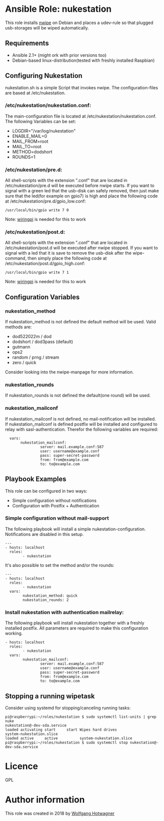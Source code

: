 # Ansible Role: nukestation

This role installs [nwipe](https://github.com/martijnvanbrummelen/nwipe) on Debian and places a udev-rule so that plugged usb-storages will be wiped automatically.

## Requirements

 * Ansible 2.1+ (might ork with prior versions too)
 * Debian-based linux-distribution(tested with freshly installed Raspbian)

## Configuring Nukestation

nukestation.sh is a simple Script that invokes nwipe. The configuration-files are based at /etc/nukestation. 

### /etc/nukestation/nukestation.conf:

The main-configuration file is located at /etc/nukestation/nukestation.conf. The following Variables can be set:
 * LOGDIR="/var/log/nukestation"
 * ENABLE_MAIL=0
 * MAIL_FROM=root
 * MAIL_TO=root
 * METHOD=dodshort
 * ROUNDS=1

### /etc/nukestation/pre.d:

All shell-scripts with the extension ".conf" that are located in /etc/nukestation/pre.d will be executed before nwipe starts. If you want to signal with a green led that the usb-disk can safely removed, then just make sure that the led(for example on gpio7) is high and place the following code at /etc/nukestation/pre.d/gpio_low.conf:
 ```
/usr/local/bin/gpio write 7 0
 ```
Note: [wiringpi](http://wiringpi.com/download-and-install/) is needed for this to work

### /etc/nukestation/post.d:

All shell-scripts with the extension ".conf" that are located in /etc/nukestation/post.d will be executed after nwipe stopped. If you want to signal with a led that it is save to remove the usb-disk after the wipe-command, then simply place the following code at /etc/nukestation/post.d/gpio_high.conf:
 ```
/usr/local/bin/gpio write 7 1
 ```

Note: [wiringpi](http://wiringpi.com/download-and-install/) is needed for this to work


## Configuration Variables

### nukestation_method

If nukestation_method is not defined the default method will be used. Valid methods are:

 * dod522022m / dod
 * dodshort / dod3pass (default)
 * gutmann
 * ops2
 * random / prng / stream
 * zero / quick

Consider looking into the nwipe-manpage for more information.

### nukestation_rounds

If nukestation_rounds is not defined the default(one round) will be used.

### nukestation_mailconf

If nukestation_mailconf is not defined, no mail-notification will be installed. If nukestation_mailconf is defined postfix will be installed and configured to relay with sasl-authentication. Therefor the following variables are required:

```
  vars: 
       nukestation_mailconf:
                server: mail.example.conf:587
                user: username@example.conf
                pass: super-secret-password
                from: from@example.com
                to: to@example.com

```

## Playbook Examples

This role can be configured in two ways:

 * Simple configuration without notifications
 * Configuration with Postfix + Authentication 

### Simple configuration without mail-support

The following playbook will install a simple nukestation-configuration. Notifications are disabled in this setup.

```
---
- hosts: localhost
  roles:
        - nukestation
```

It's also possible to set the method and/or the rounds:

```
---
- hosts: localhost
  roles:
        - nukestation
  vars:
        nukestation_method: quick
        nukestation_rounds: 2
```
 

### Install nukestation with authentication mailrelay:

The following playbook will install nukestation together with a freshly installed postfix. All parameters are required to make this configuration working.

```
- hosts: localhost
  roles:
        - nukestation
  vars:
        nukestation_mailconf:
                server: mail.example.conf:587
                user: username@example.conf
                pass: super-secret-password
                from: from@example.com
                to: to@example.com

```

## Stopping a running wipetask

Consider using systemd for stopping/canceling running tasks:

```
pi@raspberrypi:~/roles/nukestation $ sudo systemctl list-units | grep nuke
nukestation@-dev-sda.service                                                                                       loaded activating start     start Wipes hard drives                                                                        
system-nukestation.slice                                                                                           loaded active     active          system-nukestation.slice                                                                 
pi@raspberrypi:~/roles/nukestation $ sudo systemctl stop nukestation@-dev-sda.service
```

# Licence

GPL

# Author information

This role was created in 2018 by [Wolfgang Hotwagner](https://tech.feedyourhead.at)

